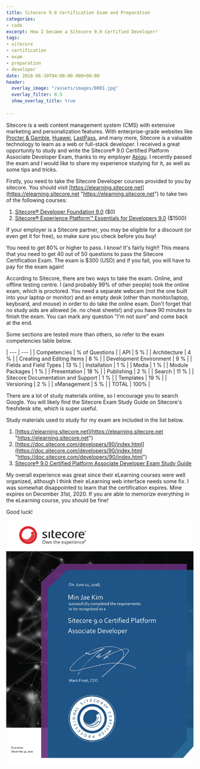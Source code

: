 ```yaml
---
title: Sitecore 9.0 Certification Exam and Preparation
categories:
- code
excerpt: How I became a Sitecore 9.0 Certified Developer!
tags:
- sitecore
- certification
- exam
- preparation
- developer
date: 2018-06-30T04:00:00.000+00:00
header:
  overlay_image: "/assets/images/0001.jpg"
  overlay_filter: 0.5
  show_overlay_title: true

---
```

Sitecore is a web content management system (CMS) with extensive marketing and personalization features. With enterprise-grade websites like [Procter & Gamble](http://pg.com), [Huawei](Huawei.com), [LastPass](lastpass.com), and many more, Sitecore is a valuable technology to learn as a web or full-stack developer. I received a great opportunity to study and write the Sitecore® 9.0 Certified Platform Associate Developer Exam, thanks to my employer [Apiqu](apiqu.com). I recently passed the exam and I would like to share my experience studying for it, as well as some tips and tricks.

Firstly, you need to take the Sitecore Developer courses provided to you by sitecore. You should visit [https://elearning.sitecore.net](https://elearning.sitecore.net "https://elearning.sitecore.net") to take two of the following courses:

1. [Sitecore® Developer Foundation 9.0](https://elearning.sitecore.net/Public/ContentDetails.aspx?id=4D65DA79A42744A59B68DAF2895770BE "Sitecore Developer Foundation 9.0") ($0)
2. [Sitecore® Experience Platform™ Essentials for Developers 9.0](https://elearning.sitecore.net/Public/ContentDetails.aspx?id=BC286B8A482C49BD8CB52CE507B666D0 "Sitecore Experience Platform Essentials for Developers 9.0") ($1500)

If your employer is a Sitecore partner, you may be eligible for a discount (or even get it for free), so make sure you check before you buy!

You need to get 80% or higher to pass. I know! It's fairly high!! This means that you need to get 40 out of 50 questions to pass the Sitecore Certification Exam. The exam is $300 (USD) and if you fail, you will have to pay for the exam again!

According to Sitecore, there are two ways to take the exam. Online, and offline testing centre. I (and probably 99% of other people) took the online exam, which is proctored. You need a separate webcam (not the one built into your laptop or monitor) and an empty desk (other than monitor/laptop, keyboard, and mouse) in order to do take the online exam. Don't forget that no study aids are allowed (ie. no cheat sheets!) and you have 90 minutes to finish the exam. You can mark any question "I'm not sure" and come back at the end.

Some sections are tested more than others, so refer to the exam competencies table below.

| --- | --- |
| Competencies | % of Questions |
| API | 5 % |
| Architecture | 4 % |
| Creating and Editing Items | 8 % |
| Development Environment | 9 % |
| Fields and Field Types | 13 % |
| Installation | 1 % |
| Media | 1 % |
| Module Packages | 1 % |
| Presentation | 18 % |
| Publishing | 2 % |
| Search | 11 % |
| Sitecore Documentation and Support | 1 % |
| Templates | 19 % |
| Versioning | 2 % |
| xManagement | 5 % |
| TOTAL | 100% |

There are a lot of study materials online, so I encourage you to search Google. You will likely find the Sitecore Exam Study Guide on Sitecore's freshdesk site, which is super useful.

Study materials used to study for my exam are included in the list below.

1. [https://elearning.sitecore.net](https://elearning.sitecore.net "https://elearning.sitecore.net")
2. [https://doc.sitecore.com/developers/90/index.html](https://doc.sitecore.com/developers/90/index.html "https://doc.sitecore.com/developers/90/index.html")
3. [Sitecore® 9.0 Certified Platform Associate Developer Exam Study Guide](https://sitecore.freshdesk.com/support/solutions/articles/16000067853-sitecore-9-0-certified-platform-associate-developer-exam-study-guide-)

My overall experience was great since their eLearning courses were well organized, although I think their eLearning web interface needs some fix. I was somewhat disappointed to learn that the certification expires. Mine expires on December 31st, 2020. If you are able to memorize everything in the eLearning course, you should be fine!

Good luck!

![](/assets/images/0001.jpg)